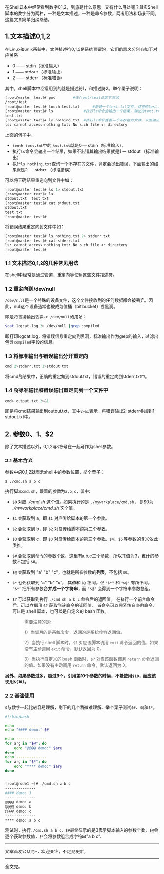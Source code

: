 在Shell脚本中经常看到数字0,1,2，到底是什么意思，又有什么用处呢？其实Shell脚本的数字分为两种，一种是文本描述，一种是命令参数，两者用法和场景不同。这篇文章简单归纳总结。

## 1.文本描述0,1,2

在Linux和unix系统中，文件描述符0,1,2是系统预留的，它们的意义分别有如下对应关系：

- 0 —— stdin（标准输入）
- 1 —— stdout （标准输出）
- 2 —— stderr （标准错误）

其中，shell脚本中经常用到的就是描述符1，和描述符2。举个栗子说明：

```bash
[root@master test]# pwd        #在/root/test目录下测试
/root/test
[root@master test]# touch test.txt      #新建一个test.txt文件，这里的test.txt文本就是stdin（标准输入）
[root@master test]# ls              #执行ls命令会输出一个结果，输出的text.txt就是stdout （标准输出）
test.txt
[root@master test]# ls nothing.txt  #执行ls命令查看一个不存在的文件，下面输出的就是stderr （标准错误）
ls: cannot access nothing.txt: No such file or directory
```

上面的例子中，

- `touch test.txt`中的 `test.txt`就是0 — stdin（标准输入），
- 执行`ls`命令会输出一个结果，如果不出错其输出结果就是1 — stdout （标准输出）
- 执行`ls nothing.txt`查询一个不存在的文件，肯定会抛出错误，下面输出的结果就是2 — stderr （标准错误）

可以将正确结果重定向到文件中如：

```bash
[root@master test]# ls 1> stdout.txt
[root@master test]# ls
stdout.txt  test.txt
[root@master test]# cat stdout.txt
stdout.txt
test.txt
[root@master test]#
```

将错误结果重定向到文件中如：

```bash
[root@master test]# ls nothing.txt 2> stderr.txt
[root@master test]# cat stderr.txt
ls: cannot access nothing.txt: No such file or directory
[root@master test]#
```

### 1.1 文本描述0,1,2的几种常见用法

在shell中经常是通过管道，重定向等使用这些文件描述符。

### 1.2 重定向到/dev/null

`/dev/null`是一个特殊的设备文件，这个文件接收到的任何数据都会被丢弃。因此，null这个设备通常也被成为位桶（bit bucket）或黑洞。

即是将错误输出丢弃`2> /dev/null`的用法：

```bash
$cat logcat.log 2> /dev/null |grep compiled
```

即打印logcat.log，将错误信息重定向到黑洞，标准输出作为grep的输入，过滤出包含`compiled`字段的信息。

### 1.3 将标准输出与错误输出分开重定向

```bash
cmd 2>stderr.txt 1>stdout.txt
```

将cmd的结果中，正确的重定向到stdout.txt，错误的重定向到stderr.txt中。

### 1.4 将标准输出和错误输出重定向到一个文件中

```bash
cmd> output.txt 2>&1
```

即是将cmd结果输出到output.txt，其中`2>&1`表示，将错误输出2-stderr叠加到1-stdout.txt中。

## 2. 参数$0、$1、$2

除了文本描述以外，0,1,2与`$`符号在一起可作为shell参数。

### 2.1 基本含义

参数中的0,1,2就表示shell中的参数位置，举个栗子：

```bash
$ ./cmd.sh a b c 
```
执行脚本`cmd.sh`，跟着的参数为`a,b,c`，其中:

- `$0`
  对应 *./cmd.sh* 这个值。如果执行的是 `./myworkplace/cmd.sh`， 则$0为 *./myworkplace/cmd.sh* 这个值。
  
- `$1`
  会获取到 a，即 `$1` 对应传给脚本的第一个参数。
  
- `$2`
  会获取到 b，即 `$2` 对应传给脚本的第二个参数。
  
- `$3`
  会获取到 c，即 `$3` 对应传给脚本的第三个参数。`$4`、`$5` 等参数的含义依此类推。
  
- `$#`
  会获取到命令的参数个数，这里有a,b,c三个参数，所以其值为3，统计的参数不包括 `$0`。
  
- `$@`
  会获取到 "a" "b" "c"，也就是所有参数的**列表**，不包括 `$0`。
  
- `$*`
  也会获取到 "a" "b" "c"， 其值和 `$@` 相同。但 `"$*"` 和 `"$@"` 有所不同。
  `"$*"` 把所有参数**合并成一个字符串**，而 `"$@"` 会得到一个字符串参数数组。
  
- `$?`
  可以获取到执行 `./cmd.sh a b c` 命令后的返回值。
  在执行一个前台命令后，可以立即用 `$?` 获取到该命令的返回值。
  该命令可以是系统自身的命令，可以是 shell 脚本，也可以是自定义的 bash 函数。
  
  > 需要注意的是:
  >
  > 1）当调用的是系统命令，返回的是系统命令返回值。
  >
  > 2）当执行 shell 脚本时，`$?` 对应该脚本调用 `exit` 命令返回的值。如果没有主动调用 `exit` 命令，默认返回为 0。
  >
  > 3）当执行自定义的 bash 函数时，`$?` 对应该函数调用 `return` 命令返回的值。如果没有主动调用 `return` 命令，默认返回为 0。

**另外，如果参数过多，超过9个，引用第10个参数的时候，不能使用`$10`，而应该使用`${10}`。**

### 2.2 基础使用

`$`与数字一起比较容易理解，剩下的几个稍微难理解，举个栗子测试`$#`、`$@`和`$*`。

```bash
#!/bin/bash

echo --------------
echo "#### demo:" $#

echo --------------
for arg in "$@"; do
    echo "@@@@ demo:" $arg
done
echo --------------
for arg in "$*"; do
    echo "**** demo:" $arg
done


[root@node1 ~]# ./cmd.sh a b c
--------------
#### demo: 3
--------------
@@@@ demo: a
@@@@ demo: b
@@@@ demo: c
--------------
**** demo: a b c
```

测试时，执行`./cmd.sh a b c`，`$#`最终显示的是3表示脚本输入的参数个数，`$@`会逐个获取参数值，`$*`会将参数组合成字符串"a b c".

-----

文章首发公众号-，欢迎关注，不定期更新。

--------

全文完。
